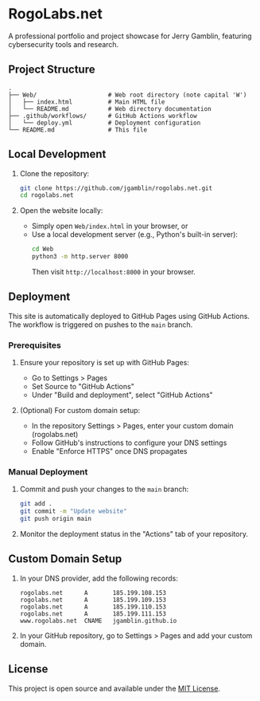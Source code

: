 # RogoLabs.net

A professional portfolio and project showcase for Jerry Gamblin, featuring cybersecurity tools and research.

## Project Structure

```
.
├── Web/                    # Web root directory (note capital 'W')
│   ├── index.html          # Main HTML file
│   └── README.md           # Web directory documentation
├── .github/workflows/      # GitHub Actions workflow
│   └── deploy.yml          # Deployment configuration
└── README.md               # This file
```

## Local Development

1. Clone the repository:
   ```bash
   git clone https://github.com/jgamblin/rogolabs.net.git
   cd rogolabs.net
   ```

2. Open the website locally:
   - Simply open `Web/index.html` in your browser, or
   - Use a local development server (e.g., Python's built-in server):
     ```bash
     cd Web
     python3 -m http.server 8000
     ```
     Then visit `http://localhost:8000` in your browser.

## Deployment

This site is automatically deployed to GitHub Pages using GitHub Actions. The workflow is triggered on pushes to the `main` branch.

### Prerequisites

1. Ensure your repository is set up with GitHub Pages:
   - Go to Settings > Pages
   - Set Source to "GitHub Actions"
   - Under "Build and deployment", select "GitHub Actions"

2. (Optional) For custom domain setup:
   - In the repository Settings > Pages, enter your custom domain (rogolabs.net)
   - Follow GitHub's instructions to configure your DNS settings
   - Enable "Enforce HTTPS" once DNS propagates

### Manual Deployment

1. Commit and push your changes to the `main` branch:
   ```bash
   git add .
   git commit -m "Update website"
   git push origin main
   ```

2. Monitor the deployment status in the "Actions" tab of your repository.

## Custom Domain Setup

1. In your DNS provider, add the following records:
   ```
   rogolabs.net      A       185.199.108.153
   rogolabs.net      A       185.199.109.153
   rogolabs.net      A       185.199.110.153
   rogolabs.net      A       185.199.111.153
   www.rogolabs.net  CNAME   jgamblin.github.io
   ```

2. In your GitHub repository, go to Settings > Pages and add your custom domain.

## License

This project is open source and available under the [MIT License](LICENSE).
